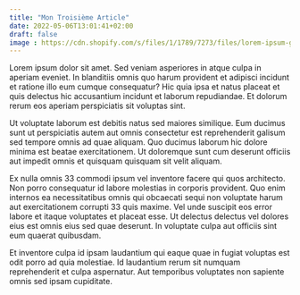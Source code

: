 ```yaml
---
title: "Mon Troisième Article"
date: 2022-05-06T13:01:41+02:00
draft: false
image : https://cdn.shopify.com/s/files/1/1789/7273/files/lorem-ipsum-generator.jpg?v=1597738043
---
```


Lorem ipsum dolor sit amet. Sed veniam asperiores in atque culpa in aperiam eveniet. In blanditiis omnis quo harum provident et adipisci incidunt et ratione illo eum cumque consequatur? Hic quia ipsa et natus placeat et quis delectus hic accusantium incidunt et laborum repudiandae. Et dolorum rerum eos aperiam perspiciatis sit voluptas sint.

Ut voluptate laborum est debitis natus sed maiores similique. Eum ducimus sunt ut perspiciatis autem aut omnis consectetur est reprehenderit galisum sed tempore omnis ad quae aliquam. Quo ducimus laborum hic dolore minima est beatae exercitationem. Ut doloremque sunt cum deserunt officiis aut impedit omnis et quisquam quisquam sit velit aliquam.

Ex nulla omnis 33 commodi ipsum vel inventore facere qui quos architecto. Non porro consequatur id labore molestias in corporis provident.
Quo enim internos ea necessitatibus omnis qui obcaecati sequi non voluptate harum aut exercitationem corrupti 33 quis maxime. Vel unde suscipit eos error labore et itaque voluptates et placeat esse. Ut delectus delectus vel dolores eius est omnis eius sed quae deserunt. In voluptate culpa aut officiis sint eum quaerat quibusdam.

Et inventore culpa id ipsam laudantium qui eaque quae in fugiat voluptas est odit porro ad quia molestiae. Id laudantium rerum sit numquam reprehenderit et culpa aspernatur. Aut temporibus voluptates non sapiente omnis sed ipsam cupiditate. 
